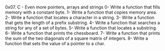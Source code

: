 0x07. C - Even more pointers, arrays and strings
0- Write a function that fills memory with a constant byte.
1- Write a function that copies memory area.
2- Write a function that locates a character in a string.
3- Write a function that gets the length of a prefix substring.
4- Write a function that searches a string for any of a set of bytes.
5- Write a function that locates a substring.
6- Write a function that prints the chessboard.
7- Write a function that prints the sum of the two diagonals of a square matrix of integers.
8- Write a function that sets the value of a pointer to a char.
